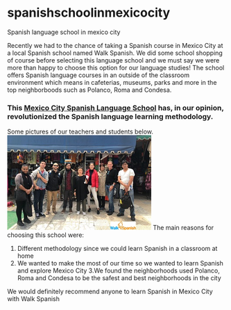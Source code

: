 # spanishschoolinmexicocity
Spanish language school in mexico city

Recently we had to the chance of taking a Spanish course in Mexico City at a local Spanish school named Walk Spanish. We did some school shopping of course before selecting this language school and we must say we were more than happy to choose this option for our language studies! The school offers Spanish language courses in an outside of the classroom environment which means in cafeterias, museums, parks and more in the top neighborboods such as Polanco, Roma and Condesa. 
### This [Mexico City Spanish Language School](https://www.walkspanish.com) has, in our opinion, revolutionized the Spanish language learning methodology. 
Some pictures of our teachers and students below.
![Spanish school students!](popular-img01.jpg)
The main reasons for choosing this school were:
1. Different methodology since we could learn Spanish in a classroom at home
2. We wanted to make the most of our time so we wanted to learn Spanish and explore Mexico City
3.We found the neighborhoods used Polanco, Roma and Condesa to be the safest and best neighborhoods in the city

We would definitely recommend anyone to learn Spanish in Mexico City with Walk Spanish
